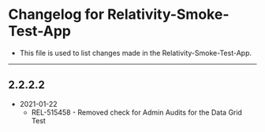 # Changelog for Relativity-Smoke-Test-App

- This file is used to list changes made in the Relativity-Smoke-Test-App.

-------------------------

## 2.2.2.2

- 2021-01-22
	- REL-515458 - Removed check for Admin Audits for the Data Grid Test